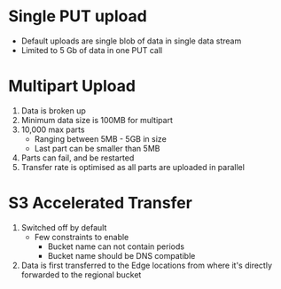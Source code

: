 # Single PUT upload
- Default uploads are single blob of data in single data stream
- Limited to 5 Gb of data in one PUT call

# Multipart Upload
1. Data is broken up
2. Minimum data size is 100MB for multipart 
3. 10,000 max parts
	- Ranging between 5MB - 5GB in size
	- Last part can be smaller than 5MB
4. Parts can fail, and be restarted
5. Transfer rate is optimised as all parts are uploaded in parallel

# S3 Accelerated Transfer 
1. Switched off by default
	- Few constraints to enable 
		- Bucket name can not contain periods
		- Bucket name should be DNS compatible
2. Data is first transferred to the Edge locations from where it's directly forwarded to the regional bucket